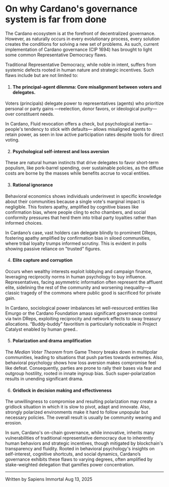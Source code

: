 # On why Cardano's governance system is far from done

The Cardano ecosystem is at the forefront of decentralized governance. However, as naturally occurs in every evolutionary process, every solution creates the conditions for solving a new set of problems. As such, current implementation of Cardano governance (CIP 1694\) has brought to light some common Representative Democracy flaws.

Traditional Representative Democracy, while noble in intent, suffers from systemic defects rooted in human nature and strategic incentives. Such flaws include but are not limited to:

1. #### The principal-agent dilemma: Core misalignment between voters and delegates.

Voters (principals) delegate power to representatives (agents) who prioritize personal or party gains —reelection, donor favors, or ideological purity—over constituent needs. 

In Cardano, Fluid revocation offers a check, but psychological inertia—people's tendency to stick with defaults— allows misaligned agents to retain power, as seen in low active participation rates despite tools for direct voting.

2. #### Psychological self-interest and loss aversion

These are natural human instincts that drive delegates to favor short-term populism, like pork-barrel spending, over sustainable policies, as the diffuse costs are borne by the masses while benefits accrue to vocal entities.

3. #### Rational ignorance

Behavioral economics shows individuals underinvest in specific knowledge about their communities because a single vote's marginal impact is negligible. This fosters apathy, amplified by cognitive biases like confirmation bias, where people cling to echo chambers, and social conformity pressures that herd them into tribal party loyalties rather than informed choices.

In Cardano’s case, vast holders can delegate blindly to prominent DReps, fostering apathy amplified by confirmation bias in siloed communities, where tribal loyalty trumps informed scrutiny. This is evident in polls showing passive reliance on "trusted" figures.

4. #### Elite capture and corruption

Occurs when wealthy interests exploit lobbying and campaign finance, leveraging reciprocity norms in human psychology to buy influence. Representatives, facing asymmetric information often represent the affluent elite, sidelining the rest of the community and worsening inequality—a classic tragedy of the commons where public good is sacrificed for private gain.

In Cardano, sociological power imbalances let well-resourced entities like Emurgo or the Cardano Foundation amass significant governance control via twin DReps, exploiting reciprocity and network effects to sway treasury allocations. “Buddy-buddy" favoritism is particularly noticeable in Project Catalyst enabled by human greed..

5. #### Polarization and drama amplification

The *Median Voter Theorem* from Game Theory breaks down in multipolar communities, leading to situations that push parties towards extremes. Also, behavioral psychology shows how loss aversion makes compromise feel like defeat. Consequently, parties are prone to rally their bases via fear and outgroup hostility, rooted in innate ingroup bias. Such super-polarization results  in unending significant drama.

6. #### Gridlock in decision making and effectiveness

The unwillingness to compromise and resulting polarization may create a gridlock situation in which it is slow to pivot, adapt and innovate. Also, strongly  polarized environments make it hard to follow unpopular but necessary policies. The overall result is usually be community wearing and erosion.

In sum, Cardano's on-chain governance, while innovative, inherits many vulnerabilities of traditional representative democracy due to inherently human behaviors and strategic incentives, though mitigated by blockchain's transparency and fluidity. Rooted in behavioral psychology's insights on self-interest, cognitive shortcuts, and social dynamics, Cardano’s governance exhibits these flaws to varying degrees, often amplified by stake-weighted delegation that gamifies power concentration.  

---
Written by Sapiens Immortal
Aug 13, 2025
